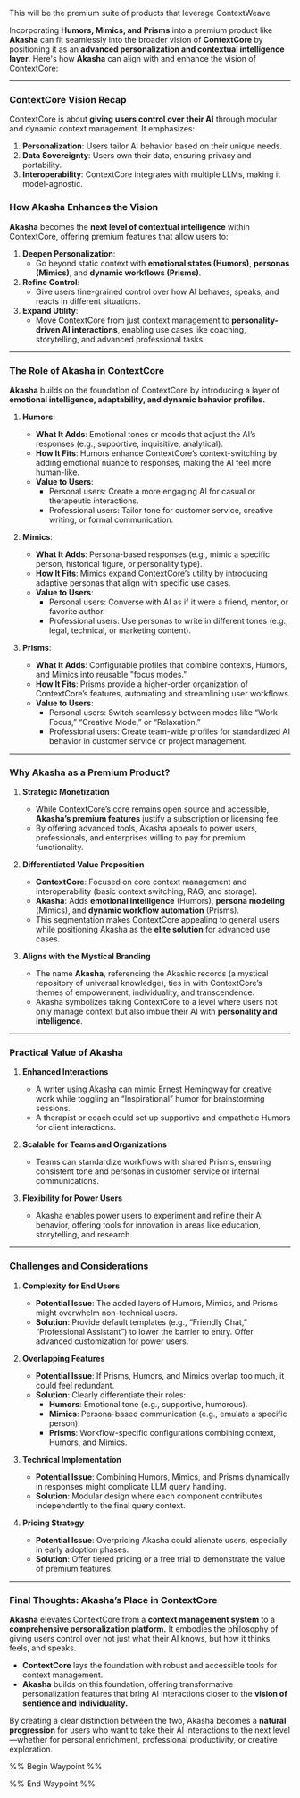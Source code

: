 This will be the premium suite of products that leverage ContextWeave

Incorporating **Humors, Mimics, and Prisms** into a premium product like **Akasha** can fit seamlessly into the broader vision of **ContextCore** by positioning it as an **advanced personalization and contextual intelligence layer**. Here's how **Akasha** can align with and enhance the vision of ContextCore:

---

### **ContextCore Vision Recap**

ContextCore is about **giving users control over their AI** through modular and dynamic context management. It emphasizes:

1. **Personalization**: Users tailor AI behavior based on their unique needs.
2. **Data Sovereignty**: Users own their data, ensuring privacy and portability.
 3. **Interoperability**: ContextCore integrates with multiple LLMs, making it model-agnostic.

### **How Akasha Enhances the Vision**

**Akasha** becomes the **next level of contextual intelligence** within ContextCore, offering premium features that allow users to:

1. **Deepen Personalization**:
    - Go beyond static context with **emotional states (Humors)**, **personas (Mimics)**, and **dynamic workflows (Prisms)**.
2. **Refine Control**:
    - Give users fine-grained control over how AI behaves, speaks, and reacts in different situations.
3. **Expand Utility**:
    - Move ContextCore from just context management to **personality-driven AI interactions**, enabling use cases like coaching, storytelling, and advanced professional tasks.

---

### **The Role of Akasha in ContextCore**

**Akasha** builds on the foundation of ContextCore by introducing a layer of **emotional intelligence, adaptability, and dynamic behavior profiles.**

1. **Humors**:
    
    - **What It Adds**: Emotional tones or moods that adjust the AI’s responses (e.g., supportive, inquisitive, analytical).
    - **How It Fits**: Humors enhance ContextCore’s context-switching by adding emotional nuance to responses, making the AI feel more human-like.
    - **Value to Users**:
        - Personal users: Create a more engaging AI for casual or therapeutic interactions.
        - Professional users: Tailor tone for customer service, creative writing, or formal communication.
2. **Mimics**:
    
    - **What It Adds**: Persona-based responses (e.g., mimic a specific person, historical figure, or personality type).
    - **How It Fits**: Mimics expand ContextCore’s utility by introducing adaptive personas that align with specific use cases.
    - **Value to Users**:
        - Personal users: Converse with AI as if it were a friend, mentor, or favorite author.
        - Professional users: Use personas to write in different tones (e.g., legal, technical, or marketing content).
3. **Prisms**:
    
    - **What It Adds**: Configurable profiles that combine contexts, Humors, and Mimics into reusable "focus modes."
    - **How It Fits**: Prisms provide a higher-order organization of ContextCore’s features, automating and streamlining user workflows.
    - **Value to Users**:
        - Personal users: Switch seamlessly between modes like “Work Focus,” “Creative Mode,” or “Relaxation.”
        - Professional users: Create team-wide profiles for standardized AI behavior in customer service or project management.

---

### **Why Akasha as a Premium Product?**

1. **Strategic Monetization**
    
    - While ContextCore’s core remains open source and accessible, **Akasha’s premium features** justify a subscription or licensing fee.
    - By offering advanced tools, Akasha appeals to power users, professionals, and enterprises willing to pay for premium functionality.
2. **Differentiated Value Proposition**
    
    - **ContextCore**: Focused on core context management and interoperability (basic context switching, RAG, and storage).
    - **Akasha**: Adds **emotional intelligence** (Humors), **persona modeling** (Mimics), and **dynamic workflow automation** (Prisms).
    - This segmentation makes ContextCore appealing to general users while positioning Akasha as the **elite solution** for advanced use cases.
3. **Aligns with the Mystical Branding**
    
    - The name **Akasha**, referencing the Akashic records (a mystical repository of universal knowledge), ties in with ContextCore’s themes of empowerment, individuality, and transcendence.
    - Akasha symbolizes taking ContextCore to a level where users not only manage context but also imbue their AI with **personality and intelligence**.

---

### **Practical Value of Akasha**

1. **Enhanced Interactions**
    
    - A writer using Akasha can mimic Ernest Hemingway for creative work while toggling an “Inspirational” humor for brainstorming sessions.
    - A therapist or coach could set up supportive and empathetic Humors for client interactions.
2. **Scalable for Teams and Organizations**
    
    - Teams can standardize workflows with shared Prisms, ensuring consistent tone and personas in customer service or internal communications.
3. **Flexibility for Power Users**
    
    - Akasha enables power users to experiment and refine their AI behavior, offering tools for innovation in areas like education, storytelling, and research.

---

### **Challenges and Considerations**

1. **Complexity for End Users**
    
    - **Potential Issue**: The added layers of Humors, Mimics, and Prisms might overwhelm non-technical users.
    - **Solution**: Provide default templates (e.g., “Friendly Chat,” “Professional Assistant”) to lower the barrier to entry. Offer advanced customization for power users.
2. **Overlapping Features**
    
    - **Potential Issue**: If Prisms, Humors, and Mimics overlap too much, it could feel redundant.
    - **Solution**: Clearly differentiate their roles:
        - **Humors**: Emotional tone (e.g., supportive, humorous).
        - **Mimics**: Persona-based communication (e.g., emulate a specific person).
        - **Prisms**: Workflow-specific configurations combining context, Humors, and Mimics.
3. **Technical Implementation**
    
    - **Potential Issue**: Combining Humors, Mimics, and Prisms dynamically in responses might complicate LLM query handling.
    - **Solution**: Modular design where each component contributes independently to the final query context.
4. **Pricing Strategy**
    
    - **Potential Issue**: Overpricing Akasha could alienate users, especially in early adoption phases.
    - **Solution**: Offer tiered pricing or a free trial to demonstrate the value of premium features.

---

### **Final Thoughts: Akasha’s Place in ContextCore**

**Akasha** elevates ContextCore from a **context management system** to a **comprehensive personalization platform.** It embodies the philosophy of giving users control over not just what their AI knows, but how it thinks, feels, and speaks.

- **ContextCore** lays the foundation with robust and accessible tools for context management.
- **Akasha** builds on this foundation, offering transformative personalization features that bring AI interactions closer to the **vision of sentience and individuality.**

By creating a clear distinction between the two, Akasha becomes a **natural progression** for users who want to take their AI interactions to the next level—whether for personal enrichment, professional productivity, or creative exploration.

%% Begin Waypoint %%


%% End Waypoint %%
